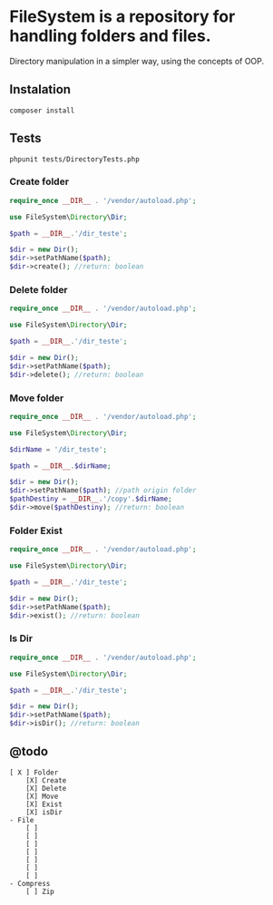 # FileSystem is a repository for handling folders and files.

Directory manipulation in a simpler way, using the concepts of OOP.

## Instalation
```
composer install
```

## Tests
```
phpunit tests/DirectoryTests.php
```

### Create folder

```php
require_once __DIR__ . '/vendor/autoload.php';

use FileSystem\Directory\Dir;

$path = __DIR__.'/dir_teste';

$dir = new Dir();
$dir->setPathName($path);
$dir->create(); //return: boolean
```

### Delete folder

```php
require_once __DIR__ . '/vendor/autoload.php';

use FileSystem\Directory\Dir;

$path = __DIR__.'/dir_teste';

$dir = new Dir();
$dir->setPathName($path);
$dir->delete(); //return: boolean
```

### Move folder

```php
require_once __DIR__ . '/vendor/autoload.php';

use FileSystem\Directory\Dir;

$dirName = '/dir_teste';

$path = __DIR__.$dirName;

$dir = new Dir();
$dir->setPathName($path); //path origin folder
$pathDestiny = __DIR__.'/copy'.$dirName;
$dir->move($pathDestiny); //return: boolean
```

### Folder Exist

```php
require_once __DIR__ . '/vendor/autoload.php';

use FileSystem\Directory\Dir;

$path = __DIR__.'/dir_teste';

$dir = new Dir();
$dir->setPathName($path);
$dir->exist(); //return: boolean
```

### Is Dir

```php
require_once __DIR__ . '/vendor/autoload.php';

use FileSystem\Directory\Dir;

$path = __DIR__.'/dir_teste';

$dir = new Dir();
$dir->setPathName($path);
$dir->isDir(); //return: boolean
```

## @todo 

    [ X ] Folder
        [X] Create
        [X] Delete
        [X] Move
        [X] Exist
        [X] isDir
    - File
        [ ] 
        [ ] 
        [ ] 
        [ ] 
        [ ] 
        [ ] 
        [ ] 
    - Compress
        [ ] Zip
